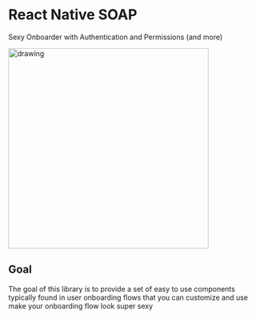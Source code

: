 # React Native SOAP
Sexy Onboarder with Authentication and Permissions (and more)

<img src="https://i.imgur.com/pol7ZwS.jpg" alt="drawing" width="400"/>

## Goal
The goal of this library is to provide a set of easy to use components typically found in user onboarding flows that you can customize and use make your onboarding flow look super sexy 
